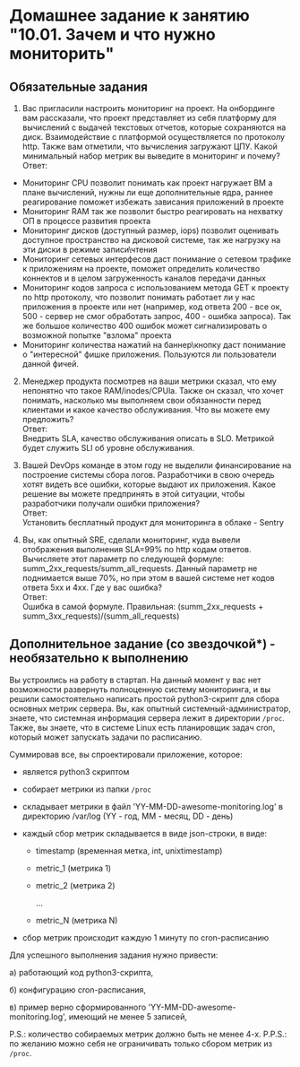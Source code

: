 # Домашнее задание к занятию "10.01. Зачем и что нужно мониторить"

## Обязательные задания

1. Вас пригласили настроить мониторинг на проект. На онбординге вам рассказали, что проект представляет из себя 
платформу для вычислений с выдачей текстовых отчетов, которые сохраняются на диск. Взаимодействие с платформой 
осуществляется по протоколу http. Также вам отметили, что вычисления загружают ЦПУ. Какой минимальный набор метрик вы
выведите в мониторинг и почему?  
Ответ:  
- Мониторинг CPU позволит понимать как проект нагружает ВМ а плане вычислений, нужны ли еще дополнительные ядра, раннее реагирование поможет избежать зависания приложений в проекте
- Мониторинг RAM так же позволит быстро реагировать на нехватку ОП в процессе развития проекта 
- Мониторинг дисков (доступный размер, iops) позволит оценивать доступное пространство на дисковой системе, так же нагрузку на эти диски в режиме записи\чтения
- Мониторинг сетевых интерфесов даст понимание о сетевом трафике к приложениям на проекте, поможет определить количество коннектов и в целом загруженность каналов передачи данных
- Мониторинг кодов запроса с использованием метода GET к проекту по http протоколу, что позволит понимать работает ли у нас приложения в проекте или нет (например, код ответа 200 - все ок, 500 - сервер не смог обработать запрос, 400 - ошибка запроса). Так же большое количество 400 ошибок может сигнализировать о  возможной попытке "взлома" проекта
- Мониторинг количества нажатий на баннер\кнопку даст понимание о "интересной" фишке приложения. Пользуются ли пользователи данной фичей.

2. Менеджер продукта посмотрев на ваши метрики сказал, что ему непонятно что такое RAM/inodes/CPUla. Также он сказал, 
что хочет понимать, насколько мы выполняем свои обязанности перед клиентами и какое качество обслуживания. Что вы 
можете ему предложить?  
Ответ:  
Внедрить SLA, качество обслуживания описать в SLO. Метрикой будет служить SLI об уровне обслуживания.

3. Вашей DevOps команде в этом году не выделили финансирование на построение системы сбора логов. Разработчики в свою 
очередь хотят видеть все ошибки, которые выдают их приложения. Какое решение вы можете предпринять в этой ситуации, 
чтобы разработчики получали ошибки приложения?  
Ответ:  
Установить бесплатный продукт для мониторинга в облаке - Sentry

3. Вы, как опытный SRE, сделали мониторинг, куда вывели отображения выполнения SLA=99% по http кодам ответов. 
Вычисляете этот параметр по следующей формуле: summ_2xx_requests/summ_all_requests. Данный параметр не поднимается выше 
70%, но при этом в вашей системе нет кодов ответа 5xx и 4xx. Где у вас ошибка?  
Ответ:  
Ошибка в самой формуле. Правильная: (summ_2xx_requests + summ_3xx_requests)/(summ_all_requests)

## Дополнительное задание (со звездочкой*) - необязательно к выполнению

Вы устроились на работу в стартап. На данный момент у вас нет возможности развернуть полноценную систему 
мониторинга, и вы решили самостоятельно написать простой python3-скрипт для сбора основных метрик сервера. Вы, как 
опытный системный-администратор, знаете, что системная информация сервера лежит в директории `/proc`. 
Также, вы знаете, что в системе Linux есть  планировщик задач cron, который может запускать задачи по расписанию.

Суммировав все, вы спроектировали приложение, которое:
- является python3 скриптом
- собирает метрики из папки `/proc`
- складывает метрики в файл 'YY-MM-DD-awesome-monitoring.log' в директорию /var/log 
(YY - год, MM - месяц, DD - день)
- каждый сбор метрик складывается в виде json-строки, в виде:
  + timestamp (временная метка, int, unixtimestamp)
  + metric_1 (метрика 1)
  + metric_2 (метрика 2)
  
     ...
     
  + metric_N (метрика N)
  
- сбор метрик происходит каждую 1 минуту по cron-расписанию

Для успешного выполнения задания нужно привести:

а) работающий код python3-скрипта,

б) конфигурацию cron-расписания,

в) пример верно сформированного 'YY-MM-DD-awesome-monitoring.log', имеющий не менее 5 записей,

P.S.: количество собираемых метрик должно быть не менее 4-х.
P.P.S.: по желанию можно себя не ограничивать только сбором метрик из `/proc`.
